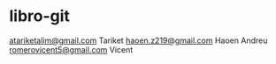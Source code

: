 # libro-git
atariketalim@gmail.com Tariket
haoen.z219@gmail.com Haoen
Andreu
romerovicent5@gmail.com Vicent 
